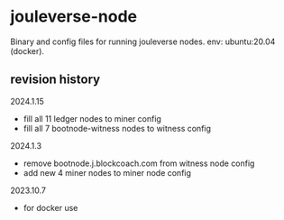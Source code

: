 # jouleverse-node

Binary and config files for running jouleverse nodes. env: ubuntu:20.04 (docker).

## revision history

2024.1.15
- fill all 11 ledger nodes to miner config
- fill all 7 bootnode-witness nodes to witness config

2024.1.3
- remove bootnode.j.blockcoach.com from witness node config
- add new 4 miner nodes to miner node config

2023.10.7
- for docker use
